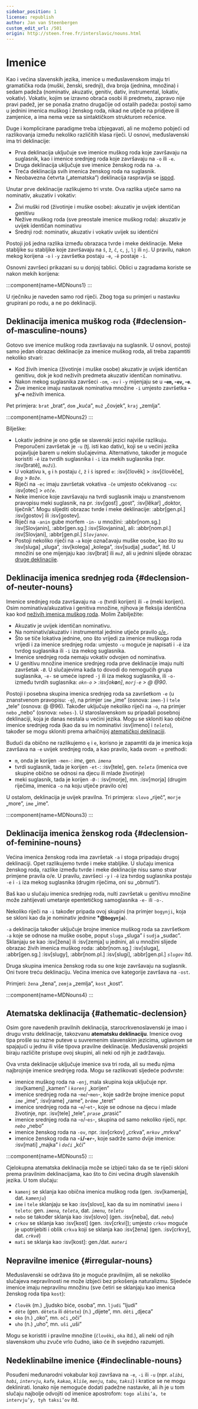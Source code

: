 ```yaml
---
sidebar_position: 1
license: republish
author: Jan van Steenbergen
custom_edit_url: /501
origin: http://steen.free.fr/interslavic/nouns.html
---
```


# Imenice

Kao i većina slavenskih jezika, imenice u međuslavenskom imaju tri gramatička roda (muški, ženski, srednji), dva broja (jednina, množina) i sedam padeža (nominativ, akuzativ, genitiv, dativ, instrumental, lokativ, vokativ). Vokativ, kojim se izravno obraća osobi ili predmetu, zapravo nije pravi padež, jer se ponaša znatno drugačije od ostalih padeža: postoji samo u jednini imenica muškog i ženskog roda, nikad ne utječe na pridjeve ili zamjenice, a ima nema veze sa sintaktičkom strukturom rečenice.

Duge i komplicirane paradigme treba izbjegavati, ali ne možemo pobjeći od razlikovanja između nekoliko različitih klasa riječi. U osnovi, međuslavenski ima tri deklinacije:

- Prva deklinacija uključuje sve imenice muškog roda koje završavaju na suglasnik, kao i imenice srednjeg roda koje završavaju na `-o` ili `-e`.
- Druga deklinacija uključuje sve imenice ženskog roda na `-a`.
- Treća deklinacija svih imenica ženskog roda na suglasnik.
- Neobavezna četvrta („atematska”) deklinacija raspravlja se [ispod][1].

Unutar prve deklinacije razlikujemo tri vrste. Ova razlika utječe samo na nominativ, akuzativ i vokativ:

- Živi muški rod (životinje i muške osobe): akuzativ je uvijek identičan genitivu
- Nežive muškog roda (sve preostale imenice muškog roda): akuzativ je uvijek identičan nominativu
- Srednji rod: nominativ, akuzativ i vokativ uvijek su identični

Postoji još jedna razlika između obrazaca tvrde i meke deklinacije. Meke stabljike su stabljike koje završavaju na `š`, `ž`, `č`, `c`, `j`, `lj`  ili `nj`. U pravilu, nakon mekog korijena `-o` i `-y` završetka postaju `-e`, `-ě` postaje `-i`.

Osnovni završeci prikazani su u donjoj tablici. Oblici u zagradama koriste se nakon mekih korijena:

:::component{name=MDNouns1}
:::

U rječniku je naveden samo rod riječi. Zbog toga su primjeri u nastavku grupirani po rodu, a ne po deklinaciji.

## Deklinacija imenica muškog roda \{#declension-of-masculine-nouns}

Gotovo sve imenice muškog roda završavaju na suglasnik. U osnovi, postoji samo jedan obrazac deklinacije za imenice muškog roda, ali treba zapamtiti nekoliko stvari:

- Kod živih imenica (životinje i muške osobe) akuzativ je uvijek identičan genitivu, dok je kod neživih predmeta akuzativ identičan nominativu.
- Nakon mekog suglasnika završeci `-om`, `-ov`  i `-y` mijenjaju se u **-`em`, -`ev`, -`e`**.
- Žive imenice imaju nastavak nominativa množine `-i` umjesto završetka **-`y`/-`e`** neživih imenica.

Pet primjera: `brat` „brat”, `dom` „kuća”, `muž` „čovjek”, `kraj` „zemlja”.

:::component{name=MDNouns2}
:::

Bilješke:

- Lokativ jednine je ono gdje se slavenski jezici najviše razlikuju. Preporučeni završetak je `-u` (tj. isti kao dativ), koji se u većini jezika pojavljuje barem u nekim slučajevima. Alternativno, također je moguće koristiti `-ě` iza tvrdih suglasnika i `-i` iza mekih suglasnika (npr. :isv[bratě], _`muži`_).
- U vokativu `k`, `g`  i `h` postaju `č`, `ž`  i `š` ispred `e`: :isv[člověk] > :isv[člověče], _`Bog`_ > _`Bože`_.
- Riječi na `-ec` imaju završetak vokativa `-če` umjesto očekivanog `-cu`: :isv[otec] > _`otče`_.
- Neke imenice koje završavaju na tvrdi suglasnik imaju u znanstvenom pravopisu meki suglasnik, na pr. :isv[gosť] „gost”, :isv[lěkaŕ] „doktor, liječnik”. Mogu slijediti obrazac tvrde i meke deklinacije: :abbr[gen.pl.] :isv[gostov]  ili :isv[gostev].
- Riječi na `-anin` gube morfem `-in-` u množini: :abbr[nom.sg.] :isv[Slovjanin], :abbr[gen.sg.] :isv[Slovjanina],  ali: :abbr[nom.pl.] :isv[Slovjani], :abbr[gen.pl.]  _`Slovjanov`_.
- Postoji nekoliko riječi na `-a` koje označavaju muške osobe, kao što su :isv[sluga] „sluga”, :isv[kolega] „kolega”, :isv[sudja] „sudac”, itd. U množini se one mijenjaju kao :isv[brat] ili _`muž`_, ali u jednini slijede obrazac [druge deklinacije][2].

## Deklinacija imenica srednjeg roda \{#declension-of-neuter-nouns}

Imenice srednjeg roda završavaju na `-o` (tvrdi korijen) ili `-e` (meki korijen). Osim nominativa/akuzativa i genitiva množine, njihova je fleksija identična kao kod [neživih imenica muškog roda][3]. Molim Zabilježite:

- Akuzativ je uvijek identičan nominativu.
- Na nominativ/akuzativ i instrumental jednine utječe pravilo [`o`/`e` ][4].
- Što se tiče lokativa jednine, ono što vrijedi za imenice muškoga roda vrijedi i za imenice srednjeg roda: umjesto `-u` moguće je napisati i `-ě` iza tvrdog suglasnika ili `-i` iza mekog suglasnika.
- Imenice srednjeg roda nemaju vokativ odvojen od nominativa.
- U genitivu množine imenice srednjeg roda prve deklinacije imaju nulti završetak `-Ø`. U slučajevima kada to dovodi do nemogućih grupa suglasnika, `-e-` se umeće ispred `-j` ili iza mekog suglasnika, ili `-o-` između tvrdih suglasnika: _`okn-o` > :isv[ok**o**n]_, _`morj-e` > @ @90_.

Postoji i posebna skupina imenica srednjeg roda sa završetkom `-e` (u znanstvenom pravopisu: `-ę`), na primjer `ime` „ime” (osnova: `imen-`) i `tele` „tele” (osnova: @ @96). Također uključuje nekoliko riječi na `-o`, na primjer `nebo` „nebo” (osnova: `nebes-`). U staroslavenskom su pripadali posebnoj deklinaciji, koja je danas nestala u većini jezika. Mogu se skloniti kao obične imenice srednjeg roda (kao da su im nominativi :isv[imeno] i _`teleto`_), također se mogu skloniti prema arhaičnijoj [atematičkoj deklinaciji][1].

Budući da obično ne razlikujemo `ę` i `e`, korisno je zapamtiti da je imenica koja završava na `-e` uvijek srednjeg roda, a kao pravilo, kada ovom `-e` prethodi:

- `m`, onda je korijen `-men-`: _ime_, gen. _`imena`_
- tvrdi suglasnik, tada je korijen `-et-`: :isv[tele], gen. _`teleta`_ (imenica ove skupine obično se odnosi na djecu ili mlade životinje)
- meki suglasnik, tada je korijen `-Ø-`: :isv[morje], mn. :isv[morja] (drugim riječima, imenica `-o` na koju utječe pravilo o/e)

U ostalom, deklinacija je uvijek pravilna. Tri primjera: `slovo` „riječ”, `morje` „more”, `ime` „ime”.

:::component{name=MDNouns3}
:::

## Deklinacija imenica ženskog roda \{#declension-of-feminine-nouns}

Većina imenica ženskog roda ima završetak `-a` i stoga pripadaju drugoj deklinaciji. Opet razlikujemo tvrde i meke stabljike. U slučaju imenica ženskog roda, razlike između tvrde i meke deklinacije nisu samo stvar primjene pravila o/e. U pravilu, završeci `-y` i `-ě` iza tvrdog suglasnika postaju `-e` i `-i` iza mekog suglasnika (drugim riječima, oni su „obrnuti”).

Baš kao u slučaju imenica srednjeg roda, nulti završetak u genitivu množine može zahtijevati umetanje epentetičkog samoglasnika `-e-` ili `-o-`.

Nekoliko riječi na `-i` također pripada ovoj skupini (na primjer `bogynji`, koja se skloni kao da je nominativ jednine **\*@`bogynja`**).

`-a` deklinacija također uključuje brojne imenice muškog roda sa završetkom `-a` koje se odnose na muške osobe, poput `sluga` „sluga” i `sudja` „sudac”. Sklanjaju se kao :isv[žena] ili :isv[zemja] u jednini, ali u množini slijede obrazac živih imenica muškog roda: :abbr[nom.sg.] :isv[sluga], :abbr[gen.sg.] :isv[slugy], :abbr[nom.pl.] :isv[slugi], :abbr[gen.pl.]  _`slugov`_ itd.

Druga skupina imenica ženskog roda su one koje završavaju na suglasnik. Oni tvore treću deklinaciju. Većina imenica ove kategorije završava na `-ost`.

Primjeri: `žena` „žena”, `zemja` „zemlja”, `kost` „kost”.

:::component{name=MDNouns4}
:::

## Atematska deklinacija \{#athematic-declension}

Osim gore navedenih pravilnih deklinacija, starocrkvenoslavenski je imao i drugu vrstu deklinacije, takozvanu **atematsku deklinaciju**. Imenice ovog tipa prošle su razne puteve u suvremenim slavenskim jezicima, uglavnom se spajajući u jednu ili više tipova pravilne deklinacije. Međuslavenski projekti biraju različite pristupe ovoj skupini, ali neki od njih je zadržavaju.

Ova vrsta deklinacije uključuje imenice sva tri roda, ali su među njima najbrojnije imenice srednjeg roda. Mogu se razlikovati sljedeće podvrste:

- imenice muškog roda na `-enj`, mala skupina koja uključuje npr. :isv[kamenj] „kamen” i _`korenj`_ „korijen”
- imenice srednjeg roda na -`me`/-`men`-, koje sadrže brojne imenice poput _`ime`_ „ime”, :isv[rame] „rame”, _`brěme`_ „teret”
- imenice srednjeg roda na -`e`/-`et`-, koje se odnose na djecu i mlade životinje, npr. :isv[tele] „tele”, _`prase`_ „prasić”
- imenice srednjeg roda na -`o`/-`es`-, skupina od samo nekoliko riječi, npr. _`nebo`_ „nebo”
- imenice ženskog roda na `-ov`, npr. :isv[crkov] „crkva”, _`mrkov`_ „mrkva”
- imenice ženskog roda na **-`i`/-`er`-**, koje sadrže samo dvije imenice: :isv[mati] „majka” i _`doči`_ „kći”

:::component{name=MDNouns5}
:::

Cjelokupna atematska deklinacija može se izbjeći tako da se te riječi skloni prema pravilnim deklinacijama, kao što to čini većina drugih slavenskih jezika. U tom slučaju:

- `kamenj` se sklanja kao obična imenica muškog roda (gen. :isv[kamenja], dat. _`kamenju`_)
- `ime` i `tele` sklanjaju se kao :isv[slovo], kao da su im nominativi `imeno` i `teleto`: gen. _`imena`, `teleta`_, dat. _`imenu`, `teletu`_
- `nebo` se također sklanja kao :isv[slovo] (gen. :isv[neba], dat. _`nebu`_)
- `crkov` se sklanja kao :isv[kost] (gen. :isv[crkvi]); umjesto `crkov` moguće je upotrijebiti i oblik `crkva` koji se sklanja kao :isv[žena] (gen. :isv[crkvy], dat. _`crkvě`_)
- `mati` se sklanja kao :isv[kost]: gen./dat. _`materi`_

## Nepravilne imenice \{#irregular-nouns}

Međuslavenski se održava što je moguće pravilnijim, ali se nekoliko slučajeva nepravilnosti ne može izbjeći bez prkošenja naturalizmu. Sljedeće imenice imaju nepravilnu množinu (sve četiri se sklanjaju kao imenica ženskog roda tipa `kost`):

- `člověk` (m.) „ljudsko biće, osoba”, mn. `ljudi` "ljudi"
- `děte` (gen. `děteta` ili `dětete`) (n.) „dijete”, mn. `děti` „djeca”
- `oko` (n.) „oko”, mn. `oči` „oči”
- `uho` (n.) „uho”, mn. `uši` „uši”

Mogu se koristiti i pravilne množine (`člověki`, `oka`  itd.), ali neki od njih slavenskom uhu zvuče vrlo čudno, iako će ih svejedno razumjeti.

## Nedeklinabilne imenice \{#indeclinable-nouns}

Posuđeni međunarodni vokabular koji završava na `-e`, `-i`  ili `-u` (npr. _`alibi`, `hobi`, `intervju`, `kafe`, `kakao`, `kliše`, `menju`, `tabu`, `taksi`_) i kratice se ne mogu deklinirati. Ionako nije nemoguće dodati padežne nastavke, ali ih je u tom slučaju najbolje odvojiti od imenice apostrofom: `togo alibi’a, te intervju’y, tyh taksi’ov` itd.

[1]: \#athematic_declension

[2]: \#feminine_declension

[3]: \#masculine_declension

[4]: ../phonology.md#o

